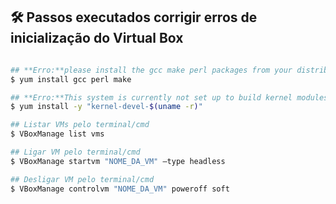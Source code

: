 
## 🛠️ Passos executados corrigir erros de inicialização do Virtual Box

```bash

## **Erro:**please install the gcc make perl packages from your distribution 
$ yum install gcc perl make

## **Erro:**This system is currently not set up to build kernel modules
$ yum install -y "kernel-devel-$(uname -r)"

## Listar VMs pelo terminal/cmd
$ VBoxManage list vms

## Ligar VM pelo terminal/cmd
$ VBoxManage startvm "NOME_DA_VM" –type headless

## Desligar VM pelo terminal/cmd
$ VBoxManage controlvm "NOME_DA_VM" poweroff soft

```
